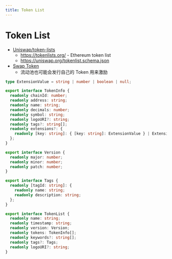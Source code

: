 ```yaml
---
title: Token List
---
```


# Token List

- [Uniswap/token-lists](https://github.com/Uniswap/token-lists)
  - https://tokenlists.org/ - Ethereum token list
  - https://uniswap.org/tokenlist.schema.json
- [Swap Token](./eth-awesome.md#swap)
  - 流动池也可能会发行自己的 Token 用来激励

```ts
type ExtensionValue = string | number | boolean | null;

export interface TokenInfo {
  readonly chainId: number;
  readonly address: string;
  readonly name: string;
  readonly decimals: number;
  readonly symbol: string;
  readonly logoURI?: string;
  readonly tags?: string[];
  readonly extensions?: {
    readonly [key: string]: { [key: string]: ExtensionValue } | ExtensionValue;
  };
}

export interface Version {
  readonly major: number;
  readonly minor: number;
  readonly patch: number;
}

export interface Tags {
  readonly [tagId: string]: {
    readonly name: string;
    readonly description: string;
  };
}

export interface TokenList {
  readonly name: string;
  readonly timestamp: string;
  readonly version: Version;
  readonly tokens: TokenInfo[];
  readonly keywords?: string[];
  readonly tags?: Tags;
  readonly logoURI?: string;
}
```
